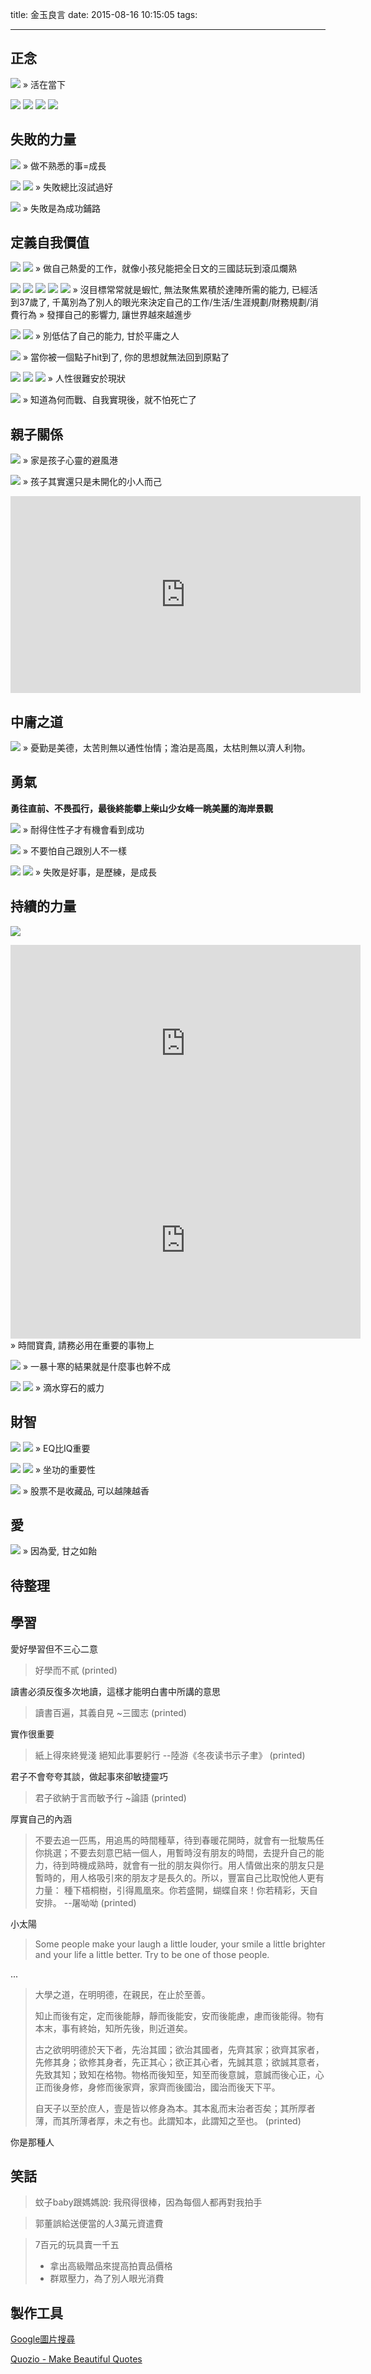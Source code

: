 title: 金玉良言
date: 2015-08-16 10:15:05
tags:

---

## 正念

![](http://hamn07.github.io/2015/08/16/quotes/d63d00dab0f29725853e33eecc0ebf7f.jpg)
» 活在當下

![](http://hamn07.github.io/2015/08/16/quotes/328e32ddb87a3b7bf71d58dee8a19707.jpg)
![](http://hamn07.github.io/2015/08/16/quotes/%E7%8E%8B%E6%96%87%E8%8F%AFquote.jpg)
![](http://hamn07.github.io/2015/08/16/quotes/%E6%96%B0%E5%BB%BA%E6%AA%94%E6%A1%88_1_mark-Morris-quote.jpg)
![](http://hamn07.github.io/2015/08/16/quotes/38420-try-not-to-become-a-man-of-success-but.jpg)

## 失敗的力量

![](http://hamn07.github.io/2015/08/16/quotes/ralph-waldo-emerson-poet-unless-you-try-to-do-something-beyond-what-you-have.jpg)
» 做不熟悉的事=成長

![](http://hamn07.github.io/2015/08/16/quotes/quote-Michael-Jordan-i-can-accept-failure-everyone-fails-at-89695.png)
![](http://hamn07.github.io/2015/08/16/quotes/e6386a440f24e070f62a1ada8564bcf2.jpg)
» 失敗總比沒試過好

![](http://hamn07.github.io/2015/08/16/quotes/i-have-not-failed-ive-just-found-10000-ways-that-wont-work-17.jpg)
» 失敗是為成功鋪路

## 定義自我價值

![](http://hamn07.github.io/2015/08/16/quotes/choose-a-job-you-love-and-you-will-never-have-to-work-a-day-in-your-life43.jpg)
![](http://hamn07.github.io/2015/08/16/quotes/1291561216.jpg)
» 做自己熱愛的工作，就像小孩兒能把全日文的三國誌玩到滾瓜爛熟

![](http://hamn07.github.io/2015/08/16/quotes/%E6%96%B0%E5%BB%BA%E6%AA%94%E6%A1%88_2_%E4%BD%BF%E5%A3%9E%E8%A8%88%E7%95%AB%E4%B8%8D%E6%98%AF%E7%94%A2%E5%93%8110%E5%A1%8A%E8%A8%88%E7%95%AB%E6%98%AF%E7%A6%AE%E7%89%A9.jpg)
![](http://hamn07.github.io/2015/08/16/quotes/sdlfkdslfjdioqfohfsfallhfddsh.jpeg)
![](http://hamn07.github.io/2015/08/16/quotes/u/16245733/30-05-2012-02.jpg)
![](http://hamn07.github.io/2015/08/16/quotes/Muhammad-Ali-Quotes-9.jpg)
![](http://hamn07.github.io/2015/08/16/quotes/billionaire-wisdom-8-insights-from-the-worlds-most-effective-entrepreneurs-7-638.jpg)
» 沒目標常常就是蝦忙, 無法聚焦累積於達陣所需的能力, 已經活到37歲了, 千萬別為了別人的眼光來決定自己的工作/生活/生涯規劃/財務規劃/消費行為
» 發揮自己的影響力, 讓世界越來越進步

![](https://dl.dropboxusercontent.com/u/16245733/jpg-3.jpg)
![](https://dl.dropboxusercontent.com/u/16245733/carnegie.jpg)
» 別低估了自己的能力, 甘於平庸之人

![](https://dl.dropboxusercontent.com/u/16245733/23f853dced2cea70c4d896e2e50251ec.jpg)
» 當你被一個點子hit到了, 你的思想就無法回到原點了

![](https://dl.dropboxusercontent.com/u/16245733/sdlkkk%3Bowefj%3B.jpeg)
![](https://dl.dropboxusercontent.com/u/16245733/life-is-like-riding-a-bicycle-in-order-to-keep-your-balance-you-must-keep-moving-6.jpg)
![](https://dl.dropboxusercontent.com/u/16245733/jpg.jpeg)
» 人性很難安於現狀

![](https://dl.dropboxusercontent.com/u/16245733/jpg-1.jpg)
» 知道為何而戰、自我實現後，就不怕死亡了

## 親子關係

![](https://dl.dropboxusercontent.com/u/16245733/%E5%8C%97%E5%A4%A7%E6%89%8D%E5%A5%B3.jpeg)
» 家是孩子心靈的避風港

![](https://dl.dropboxusercontent.com/u/16245733/%E5%AD%A9%E5%AD%90%E5%B0%8F%EF%BC%8C%E5%A5%BD%E5%8B%95.jpeg)
» 孩子其實還只是未開化的小人而己

<iframe src="https://www.facebook.com/plugins/video.php?href=https%3A%2F%2Fwww.facebook.com%2Fnews.ebc%2Fvideos%2F1342820642419690%2F&show_text=0&width=560" width="560" height="315" style="border:none;overflow:hidden" scrolling="no" frameborder="0" allowTransparency="true" allowFullScreen="true"></iframe>

## 中庸之道

![](https://dl.dropboxusercontent.com/u/16245733/jpg.jpg)
» 憂勤是美德，太苦則無以通性怡情；澹泊是高風，太枯則無以濟人利物。

## 勇氣

**勇往直前、不畏孤行，最後終能攀上柴山少女峰一眺美麗的海岸景觀**

![](https://dl.dropboxusercontent.com/u/16245733/jpg-4.jpg)
» 耐得住性子才有機會看到成功

![](https://dl.dropboxusercontent.com/u/16245733/default.jpg)
» 不要怕自己跟別人不一樣

![](https://dl.dropboxusercontent.com/u/16245733/jpg-5.jpg)
![](https://dl.dropboxusercontent.com/u/16245733/Ocean-quote.jpg)
» 失敗是好事，是歷練，是成長

## 持續的力量

![](https://dl.dropboxusercontent.com/u/16245733/flourishing-in-life-as-a-lawyer-35-638.jpg)

<iframe src="https://www.facebook.com/plugins/video.php?href=https%3A%2F%2Fwww.facebook.com%2Falexsaidhi%2Fvideos%2F353169398394747%2F&show_text=0&width=560" width="560" height="315" style="border:none;overflow:hidden" scrolling="no" frameborder="0" allowTransparency="true" allowFullScreen="true"></iframe>
<iframe src="https://www.facebook.com/plugins/video.php?href=https%3A%2F%2Fwww.facebook.com%2Fkaifulee%2Fvideos%2F1509771289050184%2F&show_text=0&width=560" width="560" height="315" style="border:none;overflow:hidden" scrolling="no" frameborder="0" allowTransparency="true" allowFullScreen="true"></iframe>
» 時間寶貴, 請務必用在重要的事物上

![](https://dl.dropboxusercontent.com/u/16245733/jpg-2.jpg)
» 一暴十寒的結果就是什麼事也幹不成

![](https://dl.dropboxusercontent.com/u/16245733/preview.png)
![](https://dl.dropboxusercontent.com/u/16245733/great-things-are-not-done-on-impulse-1024x862.jpg)
» 滴水穿石的威力

## 財智

![](https://dl.dropboxusercontent.com/u/16245733/quote-the-most-important-quality-for-an-investor-is-temperament-not-intellect-you-need-a-temperament-warren-buffett-68-94-40.jpg)
![](https://dl.dropboxusercontent.com/u/16245733/Fear-has-a-greater-grasp.jpg)
» EQ比IQ重要

![](https://dl.dropboxusercontent.com/u/16245733/jpg-6.jpg)
![](https://dl.dropboxusercontent.com/u/16245733/quote-it-takes-character-to-sit-there-with-all-that-cash-and-do-nothing-i-didn-t-get-to-where-charlie-munger-125-93-18.jpg)
» 坐功的重要性

![](https://dl.dropboxusercontent.com/u/16245733/jpg-7.jpg)
» 股票不是收藏品, 可以越陳越香

## 愛

![](https://dl.dropboxusercontent.com/u/16245733/love-is-when-the-other-persons-happiness-is-more-important-than-your-own-403x403-nk7av6.jpg)
» 因為愛, 甘之如飴

## 待整理

學習
----

愛好學習但不三心二意

> 好學而不貳
> (printed)

讀書必須反復多次地讀，這樣才能明白書中所講的意思

> 讀書百遍，其義自見 ~三國志
> (printed)

實作很重要

> 紙上得來終覺淺 絕知此事要躬行 --陸游《冬夜读书示子聿》
> (printed)

君子不會夸夸其談，做起事來卻敏捷靈巧

> 君子欲納于言而敏予行 ~論語
> (printed)

厚實自己的內涵

> 不要去追一匹馬，用追馬的時間種草，待到春暖花開時，就會有一批駿馬任你挑選；不要去刻意巴結一個人，用暫時沒有朋友的時間，去提升自己的能力，待到時機成熟時，就會有一批的朋友與你行。用人情做出來的朋友只是暫時的，用人格吸引來的朋友才是長久的。所以，豐富自己比取悅他人更有力量： 
> 種下梧桐樹，引得鳳凰來。你若盛開，蝴蝶自來！你若精彩，天自安排。 --屠呦呦 (printed)

小太陽

> Some people make your laugh a little louder, your smile a little brighter and your life a little better. Try to be one of those people.

...

> 大學之道，在明明德，在親民，在止於至善。
> 
> 知止而後有定，定而後能靜，靜而後能安，安而後能慮，慮而後能得。物有本末，事有終始，知所先後，則近道矣。
> 
> 古之欲明明德於天下者，先治其國；欲治其國者，先齊其家；欲齊其家者，先修其身；欲修其身者，先正其心；欲正其心者，先誠其意；欲誠其意者，先致其知；致知在格物。物格而後知至，知至而後意誠，意誠而後心正，心正而後身修，身修而後家齊，家齊而後國治，國治而後天下平。
> 
> 自天子以至於庶人，壹是皆以修身為本。其本亂而末治者否矣；其所厚者薄，而其所薄者厚，未之有也。此謂知本，此謂知之至也。
> (printed)

你是那種人

笑話
----

> 蚊子baby跟媽媽說: 我飛得很棒，因為每個人都再對我拍手

> 郭董誤給送便當的人3萬元資遣費

> 7百元的玩具賣一千五
> 
> - 拿出高級贈品來提高拍賣品價格
> - 群眾壓力，為了別人眼光消費

## 製作工具

[Google圖片搜尋](https://images.google.com/)

[Quozio - Make Beautiful Quotes](http://quozio.com/)
